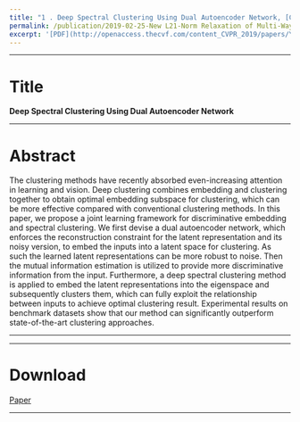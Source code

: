 ```yaml
---
title: "1 . Deep Spectral Clustering Using Dual Autoencoder Network, [CVPR'19]"
permalink: /publication/2019-02-25-New L21-Norm Relaxation of Multi-Way Graph Cut for Clustering.md
excerpt: '[PDF](http://openaccess.thecvf.com/content_CVPR_2019/papers/Yang_Deep_Spectral_Clustering_Using_Dual_Autoencoder_Network_CVPR_2019_paper.pdf)'
---
```


---
# Title
__Deep Spectral Clustering Using Dual Autoencoder Network__  

---
# Abstract

The clustering methods have recently absorbed even-increasing attention in learning and vision. Deep clustering combines embedding and clustering together to obtain optimal embedding subspace for clustering, which can be more effective compared with conventional clustering methods. In this paper, we propose a joint learning framework for discriminative embedding and spectral clustering. We first devise a dual autoencoder network, which enforces the reconstruction constraint for the latent representation and its noisy version, to embed the inputs into a latent space for clustering. As such the learned latent representations can be more robust to noise. Then the mutual information estimation is utilized to provide more discriminative information from the input. Furthermore, a deep spectral clustering method is applied to embed the latent representations into the eigenspace and subsequently clusters them, which can fully exploit the relationship between inputs to achieve optimal clustering result. Experimental results on benchmark datasets show that our method can significantly outperform state-of-the-art clustering approaches.


---


---
# Download
[Paper](https://www.aaai.org/ocs/index.php/AAAI/AAAI18/paper/view/17033/16747)  

---

